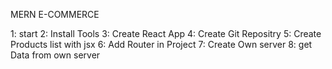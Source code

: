MERN E-COMMERCE

1: start
2: Install Tools
3: Create React App
4: Create Git Repositry
5: Create Products list with jsx
6: Add Router in Project
7: Create Own server
8: get Data from own server
